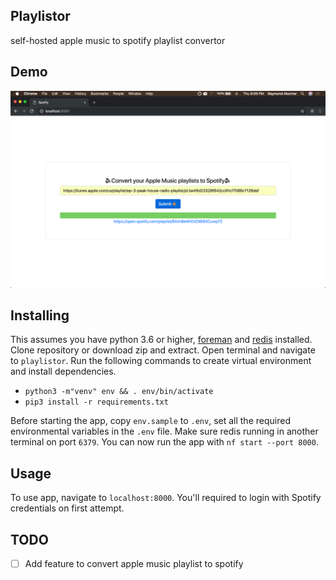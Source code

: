 ## Playlistor
self-hosted apple music to spotify playlist convertor

## Demo
![Demo](docs/demo.png)

## Installing
This assumes you have python 3.6 or higher, [foreman](https://www.npmjs.com/package/foreman) and [redis](https://redis.io/topics/quickstart) installed.
Clone repository or download zip and extract. Open terminal and navigate to `playlistor`. Run the following commands to create virtual environment and install dependencies.

* `python3 -m"venv" env && . env/bin/activate`
* `pip3 install -r requirements.txt`

Before starting the app, copy `env.sample` to `.env`, set all the required environmental variables in the `.env` file. Make sure redis running in another terminal on port `6379`.
You can now run the app with `nf start --port 8000`.


## Usage
To use app, navigate to `localhost:8000`. You'll required to login with Spotify credentials on first attempt.

## TODO
- [ ] Add feature to convert apple music playlist to spotify
